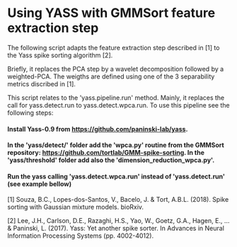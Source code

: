 
# Using YASS with GMMSort feature extraction step

The following script adapts the feature extraction step described in [1] to the Yass spike sorting algorithm [2]. 

Briefly, it replaces the PCA step by a wavelet decomposition followed by a weighted-PCA. The weigths are defined using one of the 3 separability metrics discribed in [1].

This script relates to the 'yass.pipeline.run' method. Mainly, it replaces the call for yass.detect.run to yass.detect.wpca.run. To use this pipeline see the following steps:

#### Install Yass-0.9 from https://github.com/paninski-lab/yass. 

#### In the 'yass/detect/' folder add the 'wpca.py' routine from the GMMSort repository: https://github.com/tortlab/GMM-spike-sorting. In the 'yass/threshold' folder add also the 'dimension_reduction_wpca.py'.
    
#### Run the yass calling 'yass.detect.wpca.run' instead of 'yass.detect.run' (see example bellow)

[1] Souza, B.C., Lopes-dos-Santos, V., Bacelo, J. & Tort, A.B.L. (2018). Spike sorting with Gaussian mixture models. bioRxiv.

[2] Lee, J.H., Carlson, D.E., Razaghi, H.S., Yao, W., Goetz, G.A., Hagen, E., ... & Paninski, L. (2017). Yass: Yet another spike sorter. In Advances in Neural Information Processing Systems (pp. 4002-4012).
